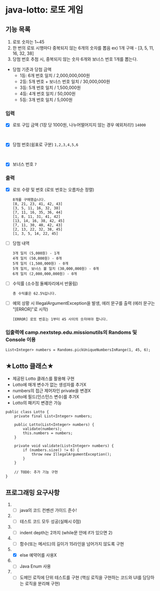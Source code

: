 # java-lotto: 로또 게임

## 기능 목록
1. 로또 숫자는 1~45
2. 한 번의 로또 시행마다 중복되지 않는 6개의 숫자를 뽑음 ex) 1개 구매 - [3, 5, 11, 16, 32, 38]
3. 당첨 번호 추첨 시, 중복되지 않는 숫자 6개와 보너스 번호 1개를 뽑는다.
- 당첨 기준과 당첨 금액
    - 1등: 6개 번호 일치 / 2,000,000,000원
    - 2등: 5개 번호 + 보너스 번호 일치 / 30,000,000원
    - 3등: 5개 번호 일치 / 1,500,000원
    - 4등: 4개 번호 일치 / 50,000원
    - 5등: 3개 번호 일치 / 5,000원
### 입력
-[x] 로또 구입 금액 (1장 당 1000원, 나누어떨어지지 않는 경우 예외처리!)
    `14000`
<br> 

-[x] 당첨 번호(쉼표로 구분)
    `1,2,3,4,5,6`
<br> 

-[x] 보너스 번호
    `7`

### 출력
- [x] 로또 수량 및 번호 (로또 번호는 오름차순 정렬)<br>

  ```
  8개를 구매했습니다.
  [8, 21, 23, 41, 42, 43]
  [3, 5, 11, 16, 32, 38]
  [7, 11, 16, 35, 36, 44]
  [1, 8, 11, 31, 41, 42]
  [13, 14, 16, 38, 42, 45]
  [7, 11, 30, 40, 42, 43]
  [2, 13, 22, 32, 38, 45]
  [1, 3, 5, 14, 22, 45]
  ```
- [ ] 당첨 내역
    ```
    3개 일치 (5,000원) - 1개
    4개 일치 (50,000원) - 0개
    5개 일치 (1,500,000원) - 0개
    5개 일치, 보너스 볼 일치 (30,000,000원) - 0개
    6개 일치 (2,000,000,000원) - 0개
    ```
- [ ] 수익률 (소수점 둘째자리에서 반올림)
    ```
    총 수익률은 62.5%입니다.
    ```
- [ ] 예외 상황 시 IllegalArgumentException을 발생, 에러 문구를 출력 (에러 문구는 "[ERROR]"로 시작)
    ```
    [ERROR] 로또 번호는 1부터 45 사이의 숫자여야 합니다.
    ```
### 입출력에 camp.nextstep.edu.missionutils의 Randoms 및 Console 이용
```
List<Integer> numbers = Randoms.pickUniqueNumbersInRange(1, 45, 6);
```

## ★Lotto 클래스★
- 제공된 Lotto 클래스를 활용해 구현
- Lotto에 매개 변수가 없는 생성자를 추가X
- numbers의 접근 제어자인 private을 변경X
- Lotto에 필드(인스턴스 변수)를 추가X
- Lotto의 패키지 변경은 가능
```
public class Lotto {
    private final List<Integer> numbers;

    public Lotto(List<Integer> numbers) {
        validate(numbers);
        this.numbers = numbers;
    }

    private void validate(List<Integer> numbers) {
        if (numbers.size() != 6) {
            throw new IllegalArgumentException();
        }
    }

    // TODO: 추가 기능 구현
}
```
## 프로그래밍 요구사항
1. -[ ] java의 코드 컨벤션 가이드 준수!
2. -[ ] 테스트 코드 모두 성공(실패시 0점)
3. -[ ] indent depth는 2까지 (while문 안에 if가 있으면 2)
4. -[ ] 함수(또는 메서드)의 길이가 15라인을 넘어가지 않도록 구현
5. -[x] else 예약어를 사용X
6. -[ ] Java Enum 사용
7. -[ ] 도메인 로직에 단위 테스트를 구현 (핵심 로직을 구현하는 코드와 UI를 담당하는 로직을 분리해 구현)
